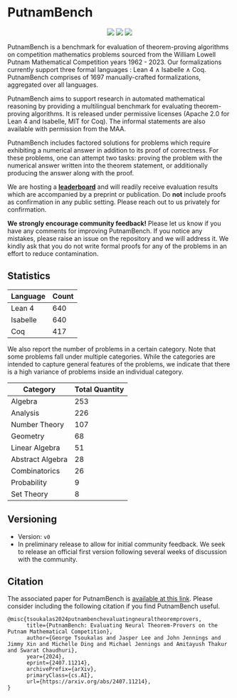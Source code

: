 # PutnamBench

<p align="center">
    <a href="https://trishullab.github.io/PutnamBench/leaderboard.html"><img src="https://img.shields.io/badge/%F0%9F%8F%86-leaderboard-%23ff8811"></a>
    <a href="https://trishullab.github.io/PutnamBench/"><img src="https://img.shields.io/badge/%F0%9F%8F%86-website-8A2BE2"></a>
    <a href="https://arxiv.org/abs/2407.11214"><img src="https://img.shields.io/badge/arXiv-2407.11214-b31b1b.svg"></a>
</p>

PutnamBench is a benchmark for evaluation of theorem-proving algorithms on competition mathematics problems sourced from the William Lowell Putnam Mathematical Competition years 1962 - 2023. Our formalizations currently support three formal languages : Lean 4 $\land$ Isabelle $\land$ Coq. PutnamBench comprises of 1697 manually-crafted formalizations, aggregated over all languages.

PutnamBench aims to support research in automated mathematical reasoning by providing a multilingual benchmark for evaluating theorem-proving algorithms. It is released under permissive licenses (Apache 2.0 for Lean 4 and Isabelle, MIT for Coq). The informal statements are also available with permission from the MAA.

PutnamBench includes factored solutions for problems which require exhibiting a numerical answer in addition to its proof of correctness. For these problems, one can attempt two tasks: proving the problem with the numerical answer written into the theorem statement, or additionally producing the answer along with the proof.

We are hosting a [**leaderboard**](https://trishullab.github.io/PutnamBench/leaderboard.html) and will readily receive evaluation results which are accompanied by a preprint or publication. Do **not** include proofs as confirmation in any public setting. Please reach out to us privately for confirmation. 

**We strongly encourage community feedback!** Please let us know if you have any comments for improving PutnamBench. If you notice any mistakes, please raise an issue on the repository and we will address it. We kindly ask that you do not write formal proofs for any of the problems in an effort to reduce contamination.

## Statistics 
| Language      | Count          |
| ------------- | -------------- |
| Lean 4        | 640            |
| Isabelle      | 640            |
| Coq           | 417            |

We also report the number of problems in a certain category. Note that some problems fall under multiple categories. While the categories are intended to capture general features of the problems, we indicate that there is a high variance of problems inside an individual category.

| Category         | Total Quantity | 
| ---------------- | -------------- | 
| Algebra          | 253            | 
| Analysis         | 226            |
| Number Theory    | 107            | 
| Geometry         | 68             |
| Linear Algebra   | 51             | 
| Abstract Algebra | 28             |  
| Combinatorics    | 26             | 
| Probability      | 9              | 
| Set Theory       | 8              | 

## Versioning
- Version: `v0`
- In preliminary release to allow for initial community feedback. We seek to release an official first version following several weeks of discussion with the community.

## Citation
The associated paper for PutnamBench is [available at this link](https://arxiv.org/abs/2407.11214). Please consider including the following citation if you find PutnamBench useful.
```
@misc{tsoukalas2024putnambenchevaluatingneuraltheoremprovers,
      title={PutnamBench: Evaluating Neural Theorem-Provers on the Putnam Mathematical Competition}, 
      author={George Tsoukalas and Jasper Lee and John Jennings and Jimmy Xin and Michelle Ding and Michael Jennings and Amitayush Thakur and Swarat Chaudhuri},
      year={2024},
      eprint={2407.11214},
      archivePrefix={arXiv},
      primaryClass={cs.AI},
      url={https://arxiv.org/abs/2407.11214}, 
}
```
